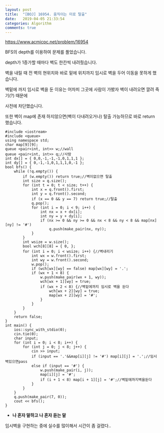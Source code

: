 ```yaml
---
layout: post
title:  "[BOJ] 16954. 움직이는 미로 탈출"
date:   2019-04-05 21:33:54
categories: Algorithm
comments: true
---
```


https://www.acmicpc.net/problem/16954  


BFS의 depth를 이용하여 문제를 풀었습니다.  

depth가 1증가할 때마다 벽도 한칸씩 내려줬습니다.  

벽을 내릴 때 전 벽의 현위치와 바로 밑에 위치까지 임시로 벽을 두어 이동을 못하게 했습니다.  

벽밑에 까지 임시로 벽을 둔 이유는 어차피 그곳에 사람이 가봤자 벽이 내려오면 깔려 죽기(?) 때문에  

사전에 차단했습니다.  

또한 벽이 map에 존재 하지않으면(벽이 다내려오거나) 탈출 가능하므로 바로 return 했습니다.  


~~~
#include <iostream>
#include <queue>
using namespace std;
char map[9][9];
queue <pair<int, int>> w;//wall
queue <pair<int, int>> q;//사람
int dx[] = { 0,0,-1,-1,-1,0,1,1,1 };
int dy[] = { 0,-1,-1,0,1,1,1,0,-1 };
bool bfs() {
    while (!q.empty()) {
        if (w.empty()) return true;//벽이없으면 탈출
        int size = q.size();
        for (int t = 0; t < size; t++) {
            int x = q.front().first;
            int y = q.front().second;
            if (x == 0 && y == 7) return true;//탈출
            q.pop();
            for (int i = 0; i < 9; i++) {
                int nx = x + dx[i];
                int ny = y + dy[i];
                if (nx >= 0 && ny >= 0 && nx < 8 && ny < 8 && map[nx][ny] != '#')
                    q.push(make_pair(nx, ny));
            }
        }
        int wsize = w.size();
        bool wch[8][8] = { 0, };
        for (int i = 0; i < wsize; i++) {//벽내리기
            int wx = w.front().first;
            int wy = w.front().second;
            w.pop();
            if (wch[wx][wy] == false) map[wx][wy] = '.';
            if (wx + 1 < 8) {
                w.push(make_pair(wx + 1, wy));
                wch[wx + 1][wy] = true;
                if (wx + 2 < 8) {//벽밑에까지 임시로 벽을 둔다
                    wch[wx + 2][wy] = true;
                    map[wx + 2][wy] = '#';
                }
            }
        }
    }
    return false;
}
int main() {
    ios::sync_with_stdio(0);
    cin.tie(0);
    char input;
    for (int i = 0; i < 8; i++) {
        for (int j = 0; j < 8; j++) {
            cin >> input;
            if (input == '.'&&map[i][j] != '#') map[i][j] = '.';//임시벽있으면pass
            else if (input == '#') {
                w.push(make_pair(i, j));
                map[i][j] = '#';
                if (i + 1 < 8) map[i + 1][j] = '#';//벽밑에까지벽을둔다
            }
        }
    }
    q.push(make_pair(7, 0));
    cout << bfs();
}
~~~




- **나 혼자 말하고 나 혼자 듣는 말**

임시벽을 구현하는 중에 실수를 많이해서 시간이 좀 걸렸다..  


